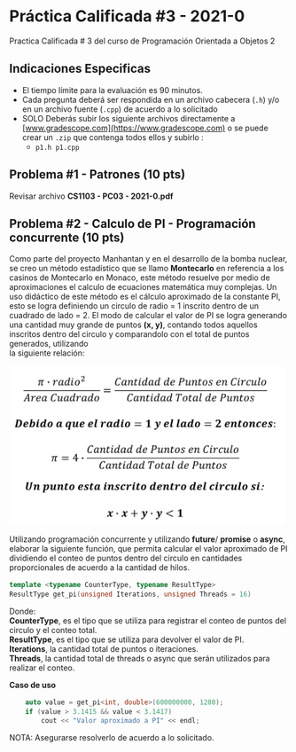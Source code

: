 # Práctica Calificada #3 - 2021-0

Practica Calificada # 3 del curso de Programación Orientada a Objetos 2

## Indicaciones Especificas
- El tiempo límite para la evaluación es 90 minutos.
- Cada pregunta deberá ser respondida en un archivo cabecera (`.h`)  y/o en un archivo fuente (`.cpp`) de acuerdo a lo solicitado
- SOLO Deberás subir los siguiente archivos directamente a [www.gradescope.com](https://www.gradescope.com) o se puede crear un `.zip` que contenga todos ellos y subirlo :
    - `p1.h p1.cpp`

## Problema #1 - Patrones (10 pts)

Revisar archivo **CS1103 - PC03 - 2021-0.pdf**

## Problema #2 - Calculo de PI - Programación concurrente (10 pts)
Como parte del proyecto Manhantan y en el desarrollo de la
bomba nuclear, se creo un método estadístico que se llamo **Montecarlo** en referencia a los casinos de Montecarlo en Monaco, este método resuelve por medio de aproximaciones el calculo de ecuaciones matemática muy complejas. Un uso didáctico de este método es el cálculo aproximado de la constante
PI, esto se logra definiendo un circulo de radio = 1 inscrito dentro de un cuadrado de lado = 2. El modo de calcular el valor de PI se logra generando una cantidad muy grande de puntos **(x, y)**, contando todos aquellos inscritos dentro del circulo y comparandolo con el total de puntos generados, utilizando  
la siguiente relación: 

<img src="calcular_pi.png" data-canonical-src="calcular_pi.png" width="500"/>

Utilizando programación concurrente y utilizando **future**/ **promise** o **async**, elaborar la siguiente función, que permita calcular el valor aproximado de PI dividiendo el conteo de puntos dentro del circulo en cantidades proporcionales de acuerdo a la cantidad de hilos. 

```cpp
template <typename CounterType, typename ResultType>
ResultType get_pi(unsigned Iterations, unsigned Threads = 16)
```
Donde:  
**CounterType**, es el tipo que se utiliza para registrar el conteo de puntos del circulo y el conteo total.  
**ResultType**, es el tipo que se utiliza para devolver el valor de PI.  
**Iterations**, la cantidad total de puntos o iteraciones.  
**Threads**, la cantidad total de threads o async que serán utilizados para realizar el conteo.

**Caso de uso**
```cpp
    auto value = get_pi<int, double>(600000000, 1280);
    if (value > 3.1415 && value < 3.1417)
        cout << "Valor aproximado a PI" << endl;
```

NOTA: Asegurarse resolverlo de acuerdo a lo solicitado.
